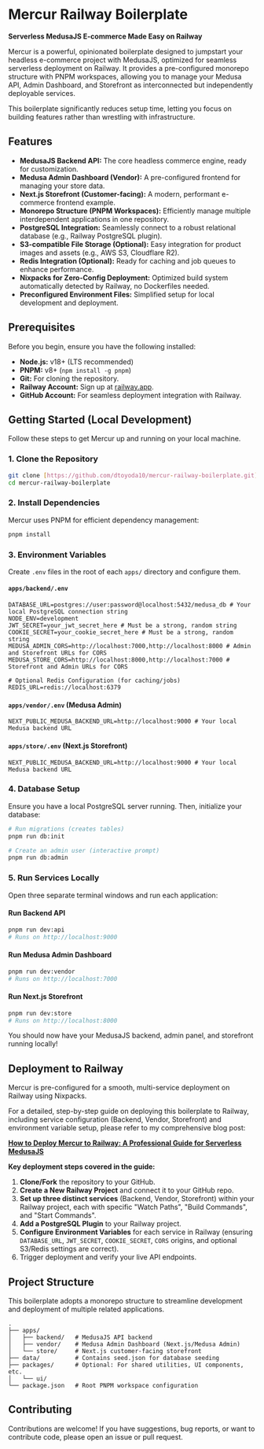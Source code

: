 # Mercur Railway Boilerplate



**Serverless MedusaJS E-commerce Made Easy on Railway**

Mercur is a powerful, opinionated boilerplate designed to jumpstart your headless e-commerce project with MedusaJS, optimized for seamless serverless deployment on Railway. It provides a pre-configured monorepo structure with PNPM workspaces, allowing you to manage your Medusa API, Admin Dashboard, and Storefront as interconnected but independently deployable services.

This boilerplate significantly reduces setup time, letting you focus on building features rather than wrestling with infrastructure.



## Features

* **MedusaJS Backend API:** The core headless commerce engine, ready for customization.
* **Medusa Admin Dashboard (Vendor):** A pre-configured frontend for managing your store data.
* **Next.js Storefront (Customer-facing):** A modern, performant e-commerce frontend example.
* **Monorepo Structure (PNPM Workspaces):** Efficiently manage multiple interdependent applications in one repository.
* **PostgreSQL Integration:** Seamlessly connect to a robust relational database (e.g., Railway PostgreSQL plugin).
* **S3-compatible File Storage (Optional):** Easy integration for product images and assets (e.g., AWS S3, Cloudflare R2).
* **Redis Integration (Optional):** Ready for caching and job queues to enhance performance.
* **Nixpacks for Zero-Config Deployment:** Optimized build system automatically detected by Railway, no Dockerfiles needed.
* **Preconfigured Environment Files:** Simplified setup for local development and deployment.



## Prerequisites

Before you begin, ensure you have the following installed:

* **Node.js:** v18+ (LTS recommended)
* **PNPM:** v8+ (`npm install -g pnpm`)
* **Git:** For cloning the repository.
* **Railway Account:** Sign up at [railway.app](https://railway.app/).
* **GitHub Account:** For seamless deployment integration with Railway.



## Getting Started (Local Development)

Follow these steps to get Mercur up and running on your local machine.

### 1. Clone the Repository

```bash
git clone [https://github.com/dtoyoda10/mercur-railway-boilerplate.git](https://github.com/dtoyoda10/mercur-railway-boilerplate.git)
cd mercur-railway-boilerplate
````

### 2\. Install Dependencies

Mercur uses PNPM for efficient dependency management:

```bash
pnpm install
```

### 3\. Environment Variables

Create `.env` files in the root of each `apps/` directory and configure them.

#### `apps/backend/.env`

```env
DATABASE_URL=postgres://user:password@localhost:5432/medusa_db # Your local PostgreSQL connection string
NODE_ENV=development
JWT_SECRET=your_jwt_secret_here # Must be a strong, random string
COOKIE_SECRET=your_cookie_secret_here # Must be a strong, random string
MEDUSA_ADMIN_CORS=http://localhost:7000,http://localhost:8000 # Admin and Storefront URLs for CORS
MEDUSA_STORE_CORS=http://localhost:8000,http://localhost:7000 # Storefront and Admin URLs for CORS

# Optional Redis Configuration (for caching/jobs)
REDIS_URL=redis://localhost:6379
```

#### `apps/vendor/.env` (Medusa Admin)

```env
NEXT_PUBLIC_MEDUSA_BACKEND_URL=http://localhost:9000 # Your local Medusa backend URL
```

#### `apps/store/.env` (Next.js Storefront)

```env
NEXT_PUBLIC_MEDUSA_BACKEND_URL=http://localhost:9000 # Your local Medusa backend URL
```

### 4\. Database Setup

Ensure you have a local PostgreSQL server running. Then, initialize your database:

```bash
# Run migrations (creates tables)
pnpm run db:init

# Create an admin user (interactive prompt)
pnpm run db:admin
```

### 5\. Run Services Locally

Open three separate terminal windows and run each application:

#### Run Backend API

```bash
pnpm run dev:api
# Runs on http://localhost:9000
```

#### Run Medusa Admin Dashboard

```bash
pnpm run dev:vendor
# Runs on http://localhost:7000
```

#### Run Next.js Storefront

```bash
pnpm run dev:store
# Runs on http://localhost:8000
```

You should now have your MedusaJS backend, admin panel, and storefront running locally\!



## Deployment to Railway

Mercur is pre-configured for a smooth, multi-service deployment on Railway using Nixpacks.

For a detailed, step-by-step guide on deploying this boilerplate to Railway, including service configuration (Backend, Vendor, Storefront) and environment variable setup, please refer to my comprehensive blog post:

**[How to Deploy Mercur to Railway: A Professional Guide for Serverless MedusaJS](https://www.google.com/search?q=https://your-medium-blog-post-url-here)**

**Key deployment steps covered in the guide:**

1.  **Clone/Fork** the repository to your GitHub.
2.  **Create a New Railway Project** and connect it to your GitHub repo.
3.  **Set up three distinct services** (Backend, Vendor, Storefront) within your Railway project, each with specific "Watch Paths", "Build Commands", and "Start Commands".
4.  **Add a PostgreSQL Plugin** to your Railway project.
5.  **Configure Environment Variables** for each service in Railway (ensuring `DATABASE_URL`, `JWT_SECRET`, `COOKIE_SECRET`, `CORS` origins, and optional S3/Redis settings are correct).
6.  Trigger deployment and verify your live API endpoints.



## Project Structure

This boilerplate adopts a monorepo structure to streamline development and deployment of multiple related applications.

```
.
├── apps/
│   ├── backend/   # MedusaJS API backend
│   ├── vendor/    # Medusa Admin Dashboard (Next.js/Medusa Admin)
│   └── store/     # Next.js customer-facing storefront
├── data/          # Contains seed.json for database seeding
├── packages/      # Optional: For shared utilities, UI components, etc.
│   └── ui/
└── package.json   # Root PNPM workspace configuration
```



## Contributing

Contributions are welcome\! If you have suggestions, bug reports, or want to contribute code, please open an issue or pull request.
